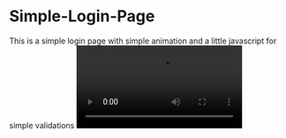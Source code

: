 # Simple-Login-Page
This is a simple login page with simple animation and a little javascript for simple validations
![](ezgif.com-resize.mov)
